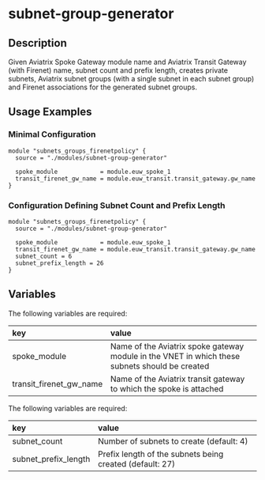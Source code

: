 # subnet-group-generator

## Description

Given Aviatrix Spoke Gateway module name and Aviatrix Transit Gateway (with Firenet) name, subnet count and prefix length, creates private subnets, Aviatrix subnet groups (with a single subnet in each subnet group) and Firenet associations for the generated subnet groups.

## Usage Examples

### Minimal Configuration

```hcl
module "subnets_groups_firenetpolicy" {
  source = "./modules/subnet-group-generator"

  spoke_module            = module.euw_spoke_1
  transit_firenet_gw_name = module.euw_transit.transit_gateway.gw_name
}
```

### Configuration Defining Subnet Count and Prefix Length

```hcl
module "subnets_groups_firenetpolicy" {
  source = "./modules/subnet-group-generator"

  spoke_module            = module.euw_spoke_1
  transit_firenet_gw_name = module.euw_transit.transit_gateway.gw_name
  subnet_count = 6
  subnet_prefix_length = 26
}
```

## Variables

The following variables are required:

key | value
:--- | :---
spoke_module | Name of the Aviatrix spoke gateway module in the VNET in which these subnets should be created
transit_firenet_gw_name | Name of the Aviatrix transit gateway to which the spoke is attached

The following variables are required:

key | value
:--- | :---
subnet_count | Number of subnets to create (default: 4)
subnet_prefix_length | Prefix length of the subnets being created (default: 27)
